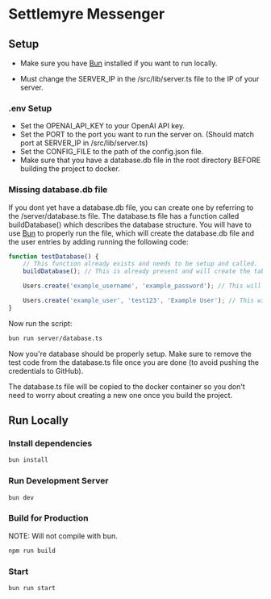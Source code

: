 # Settlemyre Messenger

## Setup

-   Make sure you have [Bun](https://bun.sh) installed if you want to run locally.

-   Must change the SERVER_IP in the /src/lib/server.ts file to the IP of your server.

### .env Setup

-   Set the OPENAI_API_KEY to your OpenAI API key.
-   Set the PORT to the port you want to run the server on. (Should match port at SERVER_IP in /src/lib/server.ts)
-   Set the CONFIG_FILE to the path of the config.json file.
-   Make sure that you have a database.db file in the root directory BEFORE building the project to docker.

### Missing database.db file

If you dont yet have a database.db file, you can create one by referring to the /server/database.ts file.
The database.ts file has a function called buildDatabase() which describes the database structure.
You will have to use [Bun](https://bun.sh) to properly run the file, which will create the database.db file and the user entries by adding running the following code:

```typescript
function testDatabase() {
	// This function already exists and needs to be setup and called.
	buildDatabase(); // This is already present and will create the tables.

	Users.create('example_username', 'example_password'); // This will create a new user with the given username and password. The password is hashed before being stored in the database.

	Users.create('example_user', 'test123', 'Example User'); // This will create a new user with the given username, password, and display name.
}
```

Now run the script:

```bash
bun run server/database.ts
```

Now you're database should be properly setup. Make sure to remove the test code from the database.ts file once you are done (to avoid pushing the credentials to GitHub).

The database.ts file will be copied to the docker container so you don't need to worry about creating a new one once you build the project.

## Run Locally

### Install dependencies

```bash
bun install
```

### Run Development Server

```bash
bun dev
```

### Build for Production

NOTE: Will not compile with bun.

```bash
npm run build
```

### Start

```bash
bun run start
```
